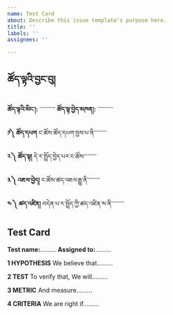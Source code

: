 ```yaml
---
name: Test Card
about: Describe this issue template's purpose here.
title: ''
labels: ''
assignees: ''

---
```


## ཚོད་ལྟའི་བྱང་བུ། 

**ཚོད་ལྟའི་མིང་།:**  ་་་་་་་་་་་་
**ཚོད་ལྟ་བྱེད་མཁན།:** ་་་་་་་་་་་་


**༡༽  ཚོད་དཔག**
ང་ཚོས་ཚོད་དཔག་བྱས་པ་ནི་་་་་་་་་་


**༢ ༽  ཚོད་ལྟ།** 
དེ་ར་སྤྲོད་བྱེད་པར་ང་ཚོས་་་་་་་་་་


**༣ ༽  འཇལ་བྱེད།** 
ང་ཚོས་ཚད་འཇལ་རྒྱུ་ནི་་་་་་་་་་


**༤ ༽ ཚད་འཛིན།** 
བདེན་པ་ར་སྤྲོད་ཀྱི་ཚད་འཛིན་ས་ནི་་་་་་་་་་


## Test Card


**Test name:**.........
**Assigned to:**.........


**1 HYPOTHESIS** 
We believe that.........


**2 TEST** 
To verify that, We will.........


**3 METRIC** 
And measure.........


**4 CRITERIA** 
We are right if.........
